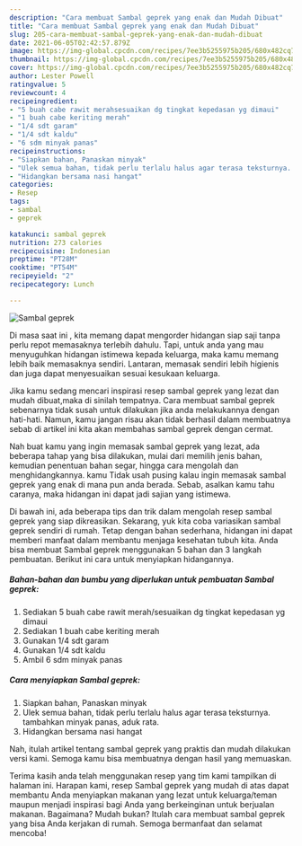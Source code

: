 ```yaml
---
description: "Cara membuat Sambal geprek yang enak dan Mudah Dibuat"
title: "Cara membuat Sambal geprek yang enak dan Mudah Dibuat"
slug: 205-cara-membuat-sambal-geprek-yang-enak-dan-mudah-dibuat
date: 2021-06-05T02:42:57.879Z
image: https://img-global.cpcdn.com/recipes/7ee3b5255975b205/680x482cq70/sambal-geprek-foto-resep-utama.jpg
thumbnail: https://img-global.cpcdn.com/recipes/7ee3b5255975b205/680x482cq70/sambal-geprek-foto-resep-utama.jpg
cover: https://img-global.cpcdn.com/recipes/7ee3b5255975b205/680x482cq70/sambal-geprek-foto-resep-utama.jpg
author: Lester Powell
ratingvalue: 5
reviewcount: 4
recipeingredient:
- "5 buah cabe rawit merahsesuaikan dg tingkat kepedasan yg dimaui"
- "1 buah cabe keriting merah"
- "1/4 sdt garam"
- "1/4 sdt kaldu"
- "6 sdm minyak panas"
recipeinstructions:
- "Siapkan bahan, Panaskan minyak"
- "Ulek semua bahan, tidak perlu terlalu halus agar terasa teksturnya. tambahkan minyak panas, aduk rata."
- "Hidangkan bersama nasi hangat"
categories:
- Resep
tags:
- sambal
- geprek

katakunci: sambal geprek 
nutrition: 273 calories
recipecuisine: Indonesian
preptime: "PT28M"
cooktime: "PT54M"
recipeyield: "2"
recipecategory: Lunch

---
```



![Sambal geprek](https://img-global.cpcdn.com/recipes/7ee3b5255975b205/680x482cq70/sambal-geprek-foto-resep-utama.jpg)

Di masa  saat ini , kita memang dapat mengorder hidangan siap saji tanpa perlu repot memasaknya terlebih dahulu. Tapi, untuk anda yang mau menyuguhkan hidangan istimewa kepada keluarga, maka kamu memang lebih baik memasaknya sendiri. Lantaran, memasak sendiri lebih higienis dan juga dapat menyesuaikan sesuai kesukaan keluarga.

Jika kamu sedang mencari inspirasi resep sambal geprek yang lezat dan mudah dibuat,maka di sinilah tempatnya. Cara membuat sambal geprek  sebenarnya tidak susah untuk dilakukan jika anda melakukannya dengan hati-hati. Namun, kamu jangan risau akan tidak berhasil dalam membuatnya 
sebab di artikel ini kita akan membahas sambal geprek dengan cermat.  



Nah buat kamu yang ingin memasak sambal geprek yang lezat, ada beberapa tahap yang bisa dilakukan, mulai dari memilih jenis bahan, kemudian penentuan bahan segar, hingga cara mengolah dan menghidangkannya. kamu Tidak usah pusing kalau ingin memasak sambal geprek yang enak di mana pun anda berada. Sebab, asalkan kamu  tahu caranya, maka hidangan ini dapat jadi sajian yang istimewa.

Di bawah ini, ada beberapa tips dan trik dalam mengolah resep sambal geprek yang siap dikreasikan. Sekarang, yuk kita coba variasikan sambal geprek sendiri di rumah. Tetap dengan bahan sederhana, hidangan ini dapat memberi manfaat dalam membantu menjaga kesehatan tubuh kita. Anda bisa membuat Sambal geprek menggunakan 5 bahan dan 3 langkah pembuatan. Berikut ini cara untuk menyiapkan hidangannya.

<!--inarticleads1-->

##### Bahan-bahan dan bumbu yang diperlukan untuk pembuatan Sambal geprek:

1. Sediakan 5 buah cabe rawit merah/sesuaikan dg tingkat kepedasan yg dimaui
1. Sediakan 1 buah cabe keriting merah
1. Gunakan 1/4 sdt garam
1. Gunakan 1/4 sdt kaldu
1. Ambil 6 sdm minyak panas




<!--inarticleads2-->

##### Cara menyiapkan Sambal geprek:

1. Siapkan bahan, Panaskan minyak
1. Ulek semua bahan, tidak perlu terlalu halus agar terasa teksturnya. tambahkan minyak panas, aduk rata.
1. Hidangkan bersama nasi hangat




Nah, itulah artikel tentang  sambal geprek  yang praktis dan mudah dilakukan versi kami. Semoga kamu bisa membuatnya dengan hasil yang memuaskan. 

Terima kasih anda telah menggunakan resep yang tim kami tampilkan di halaman ini. Harapan kami, resep  Sambal geprek yang mudah di atas dapat membantu Anda menyiapkan makanan yang lezat untuk keluarga/teman maupun menjadi inspirasi bagi Anda yang berkeinginan untuk berjualan makanan. Bagaimana? Mudah bukan? Itulah cara membuat sambal geprek yang bisa Anda kerjakan di rumah. Semoga bermanfaat dan selamat mencoba!

